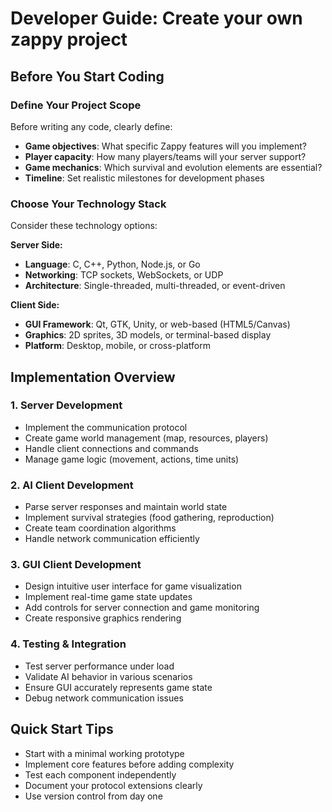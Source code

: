 # Developer Guide: Create your own zappy project

## Before You Start Coding

### Define Your Project Scope
Before writing any code, clearly define:
- **Game objectives**: What specific Zappy features will you implement?
- **Player capacity**: How many players/teams will your server support?
- **Game mechanics**: Which survival and evolution elements are essential?
- **Timeline**: Set realistic milestones for development phases

### Choose Your Technology Stack
Consider these technology options:

**Server Side:**
- **Language**: C, C++, Python, Node.js, or Go
- **Networking**: TCP sockets, WebSockets, or UDP
- **Architecture**: Single-threaded, multi-threaded, or event-driven

**Client Side:**
- **GUI Framework**: Qt, GTK, Unity, or web-based (HTML5/Canvas)
- **Graphics**: 2D sprites, 3D models, or terminal-based display
- **Platform**: Desktop, mobile, or cross-platform

## Implementation Overview

### 1. Server Development
- Implement the communication protocol
- Create game world management (map, resources, players)
- Handle client connections and commands
- Manage game logic (movement, actions, time units)

### 2. AI Client Development
- Parse server responses and maintain world state
- Implement survival strategies (food gathering, reproduction)
- Create team coordination algorithms
- Handle network communication efficiently

### 3. GUI Client Development
- Design intuitive user interface for game visualization
- Implement real-time game state updates
- Add controls for server connection and game monitoring
- Create responsive graphics rendering

### 4. Testing & Integration
- Test server performance under load
- Validate AI behavior in various scenarios
- Ensure GUI accurately represents game state
- Debug network communication issues

## Quick Start Tips
- Start with a minimal working prototype
- Implement core features before adding complexity
- Test each component independently
- Document your protocol extensions clearly
- Use version control from day one
